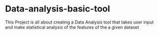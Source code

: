 # Data-analysis-basic-tool
This Project is all about creating a Data Analysis tool that takes user input and make statistical analysis of the features of the a given dataset
